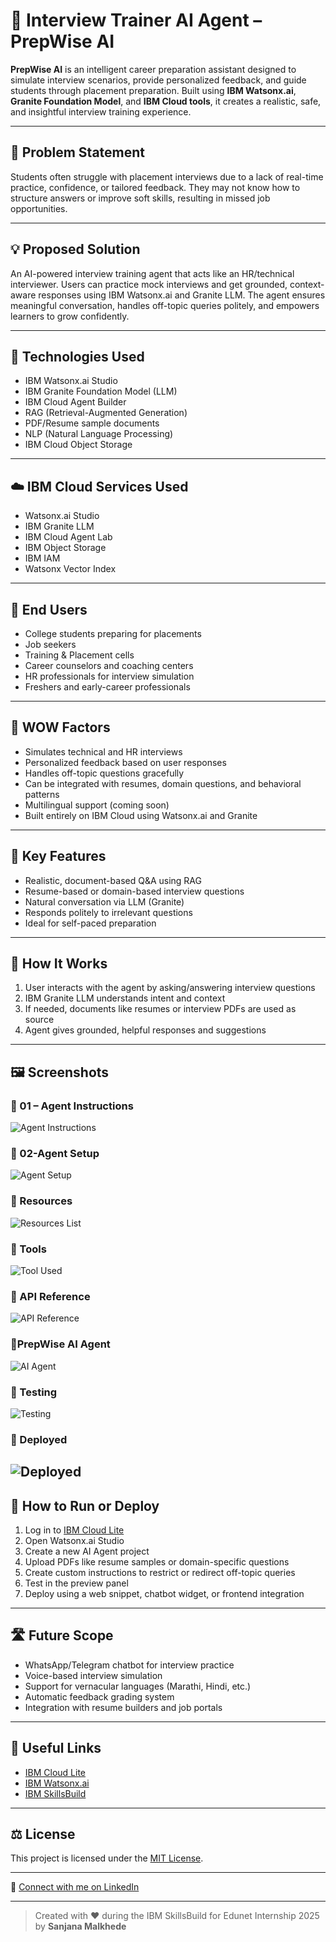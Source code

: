 # 💬 Interview Trainer AI Agent – PrepWise AI

**PrepWise AI** is an intelligent career preparation assistant designed to simulate interview scenarios, provide personalized feedback, and guide students through placement preparation. Built using **IBM Watsonx.ai**, **Granite Foundation Model**, and **IBM Cloud tools**, it creates a realistic, safe, and insightful interview training experience.

---

## 🧩 Problem Statement

Students often struggle with placement interviews due to a lack of real-time practice, confidence, or tailored feedback. They may not know how to structure answers or improve soft skills, resulting in missed job opportunities.

---

## 💡 Proposed Solution

An AI-powered interview training agent that acts like an HR/technical interviewer. Users can practice mock interviews and get grounded, context-aware responses using IBM Watsonx.ai and Granite LLM. The agent ensures meaningful conversation, handles off-topic queries politely, and empowers learners to grow confidently.

---

## 🧠 Technologies Used

- IBM Watsonx.ai Studio  
- IBM Granite Foundation Model (LLM)  
- IBM Cloud Agent Builder  
- RAG (Retrieval-Augmented Generation)  
- PDF/Resume sample documents  
- NLP (Natural Language Processing)  
- IBM Cloud Object Storage  

---

## ☁️ IBM Cloud Services Used

- Watsonx.ai Studio  
- IBM Granite LLM  
- IBM Cloud Agent Lab  
- IBM Object Storage  
- IBM IAM  
- Watsonx Vector Index  

---

## 👥 End Users

- College students preparing for placements  
- Job seekers  
- Training & Placement cells  
- Career counselors and coaching centers  
- HR professionals for interview simulation  
- Freshers and early-career professionals  

---

## 🌟 WOW Factors

- Simulates technical and HR interviews  
- Personalized feedback based on user responses  
- Handles off-topic questions gracefully  
- Can be integrated with resumes, domain questions, and behavioral patterns  
- Multilingual support (coming soon)  
- Built entirely on IBM Cloud using Watsonx.ai and Granite  

---

## 🧪 Key Features

- Realistic, document-based Q&A using RAG  
- Resume-based or domain-based interview questions  
- Natural conversation via LLM (Granite)  
- Responds politely to irrelevant questions  
- Ideal for self-paced preparation  

---

## 🚀 How It Works

1. User interacts with the agent by asking/answering interview questions  
2. IBM Granite LLM understands intent and context  
3. If needed, documents like resumes or interview PDFs are used as source  
4. Agent gives grounded, helpful responses and suggestions  

---

## 🖼️ Screenshots  
### 🔹 01 – Agent Instructions
![Agent Instructions](01_agent_instructions.jpg)   
### 🔹 02-Agent Setup
![Agent Setup](02_setup.jpg)  
### 🔹 Resources  
![Resources List](03_Resources_list.jpg)  
### 🔹 Tools  
![Tool Used](04_tools.jpg)  
### 🔹 API Reference  
![API Reference](05_API_reference.jpg)  
### 🔹PrepWise AI Agent  
![AI Agent](06_PrepWise_AI_Agent.jpg)  
### 🔹 Testing  
![Testing](07_testing.jpg)
### 🔹 Deployed
![Deployed](08_deployed.jpg)
---

## 📌 How to Run or Deploy

1. Log in to [IBM Cloud Lite](https://cloud.ibm.com)  
2. Open Watsonx.ai Studio  
3. Create a new AI Agent project  
4. Upload PDFs like resume samples or domain-specific questions  
5. Create custom instructions to restrict or redirect off-topic queries  
6. Test in the preview panel  
7. Deploy using a web snippet, chatbot widget, or frontend integration  

---

## 🛣️ Future Scope

- WhatsApp/Telegram chatbot for interview practice  
- Voice-based interview simulation  
- Support for vernacular languages (Marathi, Hindi, etc.)  
- Automatic feedback grading system  
- Integration with resume builders and job portals  

---

## 🔗 Useful Links

- [IBM Cloud Lite](https://cloud.ibm.com/registration)  
- [IBM Watsonx.ai](https://www.ibm.com/products/watsonx-ai)    
- [IBM SkillsBuild](https://skillsbuild.org)

---

## ⚖️ License

This project is licensed under the [MIT License](LICENSE).

---

🔗 [Connect with me on LinkedIn](https://www.linkedin.com/in/sanjana-malkhede-94020328a?utm_source=share&utm_campaign=share_via&utm_content=profile&utm_medium=android_app)  

---

> Created with ❤️ during the IBM SkillsBuild for Edunet Internship 2025 by **Sanjana Malkhede**

